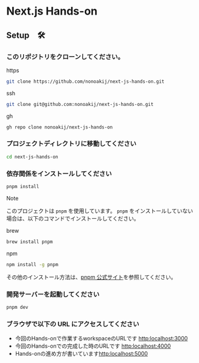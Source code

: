 # Next.js Hands-on

## Setup　🛠️

### このリポジトリをクローンしてください。

https

``` bash
git clone https://github.com/nonoakij/next-js-hands-on.git
```

ssh

``` bash
git clone git@github.com:nonoakij/next-js-hands-on.git
```

gh

``` bash
gh repo clone nonoakij/next-js-hands-on
```

### プロジェクトディレクトリに移動してください

``` bash
cd next-js-hands-on
```

### 依存関係をインストールしてください

``` bash
pnpm install
```

> [!NOTE]
> このプロジェクトは `pnpm` を使用しています。
> `pnpm` をインストールしていない場合は、以下のコマンドでインストールしてください。
>
> brew
>
> ``` bash
> brew install pnpm
> ```
>
> npm
>
> ``` bash
> npm install -g pnpm
> ```
> 
> その他のインストール方法は、[pnpm 公式サイト](https://pnpm.io/ja/installation)を参照してください。

### 開発サーバーを起動してください

``` bash
pnpm dev
```

### ブラウザで以下の URL にアクセスしてください

- 今回のHands-onで作業するworkspaceのURLです [http:localhost:3000](http:localhost:3000)
- 今回のHands-onでの完成した時のURLです [http:localhost:4000](http:localhost:4000)
- Hands-onの進め方が書いています[http:localhost:5000](http:localhost:5000)
